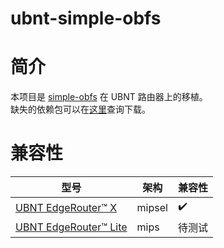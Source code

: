 # ubnt-simple-obfs

# 简介

本项目是 [simple-obfs](https://github.com/shadowsocks/simple-obfs) 在 UBNT 路由器上的移植。  
缺失的依赖包可以在[这里](https://packages.debian.org/en/)查询下载。  

# 兼容性

| 型号 | 架构 | 兼容性 |
| --------------------- | ------------------ | ------------------ |
| [UBNT EdgeRouter™ X](https://www.ubnt.com/edgemax/edgerouter-x/) | mipsel | :heavy_check_mark: |
| [UBNT EdgeRouter™ Lite](https://www.ubnt.com/edgemax/edgerouter-lite/) | mips | 待测试 |
